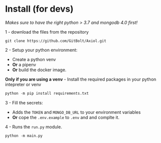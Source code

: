 # Install (for devs)

*Makes sure to have the right python > 3.7 and mongodb 4.0 first!*

1 - download the files from the repository 
```git
git clone https://github.com/GitBolt/Axiol.git
```

2 - Setup your python environment:
- Create a python venv
- **Or** a pipenv
- **Or** build the docker image.

**Only if you are using a venv** - Install the required packages in your python intepreter or venv
```py
python -m pip install requirements.txt
```

3 - Fill the secrets:
- Adds the `TOKEN` and `MONGO_DB_URL` to your environment variables
- **Or** cope the `.env.example` to `.env` and and complte it.

4 - Runs the `run.py` module.
```py
python -m main.py
```
